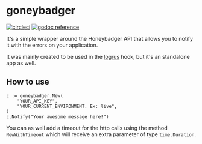 goneybadger
===========

[![circleci](https://circleci.com/gh/agonzalezro/goneybadger.png)](https://circleci.com/gh/agonzalezro/goneybadger)
[![godoc reference](https://godoc.org/github.com/agonzalezro/goneybadger?status.png)](https://godoc.org/github.com/agonzalezro/goneybadger)

It's a simple wrapper around the Honeybadger API that allows you to notify it
with the errors on your application.

It was mainly created to be used in the
[logrus](https://github.com/Sirupsen/logrus) hook, but it's an standalone app
as well.

How to use
----------

    c := goneybadger.New(
        "YOUR_API_KEY",
        "YOUR_CURRENT_ENVIRONMENT. Ex: live",
    )
    c.Notify("Your awesome message here!")

You can as well add a timeout for the http calls using the method
`NewWithTimeout` which will receive an extra parameter of type `time.Duration`.
